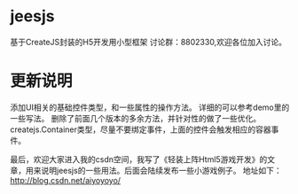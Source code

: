 # jeesjs
基于CreateJS封装的H5开发用小型框架
讨论群：8802330,欢迎各位加入讨论。

# 更新说明
添加UI相关的基础控件类型，和一些属性的操作方法。
详细的可以参考demo里的一些写法。
删除了前面几个版本的多余方法，并针对性的做了一些优化。
createjs.Container类型，尽量不要绑定事件，上面的控件会触发相应的容器事件。

最后，欢迎大家进入我的csdn空间，我写了《轻装上阵Html5游戏开发》的文章，用来说明jeesjs的一些用法。后面会陆续发布一些小游戏例子。
地址如下：http://blog.csdn.net/aiyoyoyo/